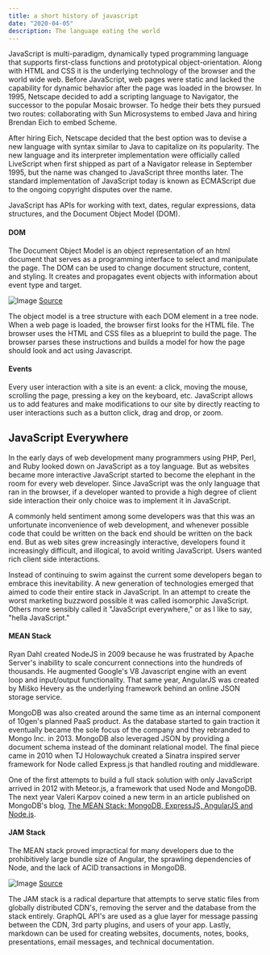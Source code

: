 ```yaml
---
title: a short history of javascript
date: "2020-04-05"
description: The language eating the world
---
```


JavaScript is multi-paradigm, dynamically typed programming language that supports first-class functions and prototypical object-orientation. Along with HTML and CSS it is the underlying technology of the browser and the world wide web. Before JavaScript, web pages were static and lacked the capability for dynamic behavior after the page was loaded in the browser. In 1995, Netscape decided to add a scripting language to Navigator, the successor to the popular Mosaic browser. To hedge their bets they pursued two routes: collaborating with Sun Microsystems to embed Java and hiring Brendan Eich to embed Scheme.

After hiring Eich, Netscape decided that the best option was to devise a new language with syntax similar to Java to capitalize on its popularity. The new language and its interpreter implementation were officially called LiveScript when first shipped as part of a Navigator release in September 1995, but the name was changed to JavaScript three months later. The standard implementation of JavaScript today is known as ECMAScript due to the ongoing copyright disputes over the name.

JavaScript has APIs for working with text, dates, regular expressions, data structures, and the Document Object Model (DOM).

#### DOM

The Document Object Model is an object representation of an html document that serves as a programming interface to select and manipulate the page. The DOM can be used to change document structure, content, and styling. It creates and propagates event objects with information about event type and target.

![Image](https://sedaily-topics.s3.amazonaws.com/topic_images/0_11140431928791017)
[Source](https://data-flair.training/blogs/javascript-dom/)

The object model is a tree structure with each DOM element in a tree node. When a web page is loaded, the browser first looks for the HTML file. The browser uses the HTML and CSS files as a blueprint to build the page. The browser parses these instructions and builds a model for how the page should look and act using Javascript.

#### Events

Every user interaction with a site is an event: a click, moving the mouse, scrolling the page, pressing a key on the keyboard, etc. JavaScript allows us to add features and make modifications to our site by directly reacting to user interactions such as a button click, drag and drop, or zoom.

## JavaScript Everywhere

In the early days of web development many programmers using PHP, Perl, and Ruby looked down on JavaScript as a toy language. But as websites became more interactive JavaScript started to become the elephant in the room for every web developer. Since JavaScript was the only language that ran in the browser, if a developer wanted to provide a high degree of client side interaction their only choice was to implement it in JavaScript.

A commonly held sentiment among some developers was that this was an unfortunate inconvenience of web development, and whenever possible code that could be written on the back end should be written on the back end. But as web sites grew increasingly interactive, developers found it increasingly difficult, and illogical, to avoid writing JavaScript. Users wanted rich client side interactions.

Instead of continuing to swim against the current some developers began to embrace this inevitability. A new generation of technologies emerged that aimed to code their entire stack in JavaScript. In an attempt to create the worst marketing buzzword possible it was called isomorphic JavaScript. Others more sensibly called it "JavaScript everywhere," or as I like to say, "hella JavaScript."

#### MEAN Stack

Ryan Dahl created NodeJS in 2009 because he was frustrated by Apache Server's inability to scale concurrent connections into the hundreds of thousands. He augmented Google's V8 Javascript engine with an event loop and input/output functionality. That same year, AngularJS was created by Miško Hevery as the underlying framework behind an online JSON storage service.

MongoDB was also created around the same time as an internal component of 10gen's planned PaaS product. As the database started to gain traction it eventually became the sole focus of the company and they rebranded to Mongo Inc. in 2013. MongoDB also leveraged JSON by providing a document schema instead of the dominant relational model. The final piece came in 2010 when TJ Holowaychuk created a Sinatra inspired server framework for Node called Express.js that handled routing and middleware.

One of the first attempts to build a full stack solution with only JavaScript arrived in 2012 with Meteor.js, a framework that used Node and MongoDB. The next year Valeri Karpov coined a new term in an article published on MongoDB's blog, [The MEAN Stack: MongoDB, ExpressJS, AngularJS and Node.js](https://www.mongodb.com/blog/post/the-mean-stack-mongodb-expressjs-angularjs-and).

#### JAM Stack

The MEAN stack proved impractical for many developers due to the prohibitively large bundle size of Angular, the sprawling dependencies of Node, and the lack of ACID transactions in MongoDB.

![Image](https://sedaily-topics.s3.amazonaws.com/topic_images/0_9599177836188364)
[Source](https://medium.com/memory-leak/the-jamstack-its-pretty-sweet-e0834e4e6bb7)

The JAM stack is a radical departure that attempts to serve static files from globally distributed CDN's, removing the server and the database from the stack entirely. GraphQL API's are used as a glue layer for message passing between the CDN, 3rd party plugins, and users of your app. Lastly, markdown can be used for creating websites, documents, notes, books, presentations, email messages, and technical documentation.
